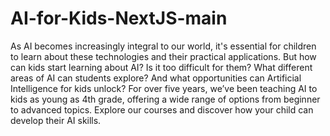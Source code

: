 # AI-for-Kids-NextJS-main
 As AI becomes increasingly integral to our world, it's essential for children to learn about these technologies and their practical applications. But how can kids start learning about AI? Is it too difficult for them? What different areas of AI can students explore? And what opportunities can Artificial Intelligence for kids unlock? For over five years, we’ve been teaching AI to kids as young as 4th grade, offering a wide range of options from beginner to advanced topics. Explore our courses and discover how your child can develop their AI skills.
